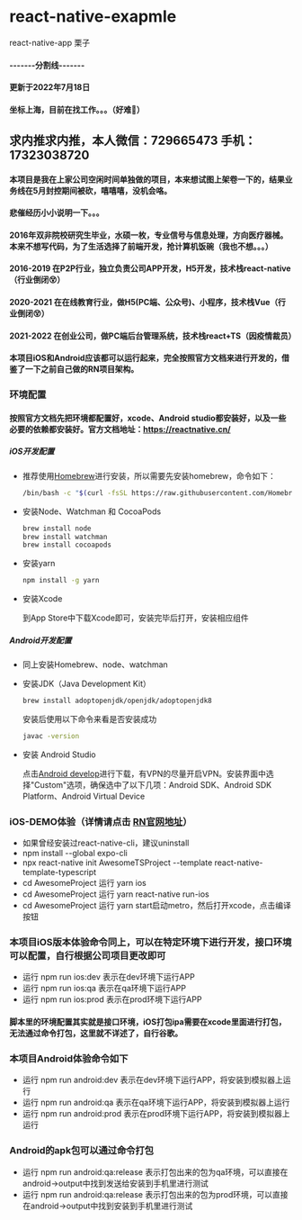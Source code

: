 # react-native-exapmle

react-native-app 栗子

#### -------分割线-------
#### 更新于2022年7月18日
#### 坐标上海，目前在找工作。。。（好难🤣）
## 求内推求内推，本人微信：729665473  手机：17323038720
#### 本项目是我在上家公司空闲时间单独做的项目，本来想试图上架卷一下的，结果业务线在5月封控期间被砍，嘻嘻嘻，没机会咯。
#### 悲催经历小小说明一下。。。
#### 2016年双非院校研究生毕业，水硕一枚，专业信号与信息处理，方向医疗器械。本来不想写代码，为了生活选择了前端开发，抢计算机饭碗（我也不想。。。）
#### 2016-2019 在P2P行业，独立负责公司APP开发，H5开发，技术栈react-native（行业倒闭😵）
#### 2020-2021 在在线教育行业，做H5(PC端、公众号)、小程序，技术栈Vue（行业倒闭😵）
#### 2021-2022 在创业公司，做PC端后台管理系统，技术栈react+TS（因疫情裁员）
#### 本项目iOS和Android应该都可以运行起来，完全按照官方文档来进行开发的，借鉴了一下之前自己做的RN项目架构。

### 环境配置
#### 按照官方文档先把环境都配置好，xcode、Android studio都安装好，以及一些必要的依赖都安装好。官方文档地址：https://reactnative.cn/
##### iOS开发配置

- 推荐使用[Homebrew](https://brew.sh/index_zh-cn)进行安装，所以需要先安装homebrew，命令如下：

  ```bash
  /bin/bash -c "$(curl -fsSL https://raw.githubusercontent.com/Homebrew/install/HEAD/install.sh)"
  ```

- 安装Node、Watchman 和 CocoaPods

  ```bash
  brew install node
  brew install watchman
  brew install cocoapods
  ```

- 安装yarn

  ```bash
  npm install -g yarn
  ```

- 安装Xcode

  到App Store中下载Xcode即可，安装完毕后打开，安装相应组件

##### Android开发配置

- 同上安装Homebrew、node、watchman

- 安装JDK（Java Development Kit）

  ```bash
  brew install adoptopenjdk/openjdk/adoptopenjdk8
  ```

  安装后使用以下命令来看是否安装成功

  ```bash
  javac -version
  ```

- 安装 Android Studio

  点击[Android develop](https://developer.android.google.cn/studio/)进行下载，有VPN的尽量开启VPN。安装界面中选择"Custom"选项，确保选中了以下几项：Android SDK、Android  SDK Platform、Android  Virtual  Device

### iOS-DEMO体验（详情请点击 [RN官网地址](https://reactnative.cn/)）

- 如果曾经安装过react-native-cli，建议uninstall
- npm install --global expo-cli
- npx react-native init AwesomeTSProject --template react-native-template-typescript
- cd AwesomeProject 运行 yarn ios
- cd AwesomeProject 运行 yarn react-native run-ios
- cd AwesomeProject 运行 yarn start启动metro，然后打开xcode，点击编译按钮

### 本项目iOS版本体验命令同上，可以在特定环境下进行开发，接口环境可以配置，自行根据公司项目更改即可
- 运行 npm run ios:dev 表示在dev环境下运行APP
- 运行 npm run ios:qa 表示在qa环境下运行APP
- 运行 npm run ios:prod 表示在prod环境下运行APP
#### 脚本里的环境配置其实就是接口环境，iOS打包ipa需要在xcode里面进行打包，无法通过命令打包，这里就不详述了，自行谷歌。

### 本项目Android体验命令如下
- 运行 npm run android:dev 表示在dev环境下运行APP，将安装到模拟器上运行
- 运行 npm run android:qa 表示在qa环境下运行APP，将安装到模拟器上运行
- 运行 npm run android:prod 表示在prod环境下运行APP，将安装到模拟器上运行
### Android的apk包可以通过命令打包
- 运行 npm run android:qa:release 表示打包出来的包为qa环境，可以直接在android->output中找到发送给安装到手机里进行测试
- 运行 npm run android:qa:release 表示打包出来的包为prod环境，可以直接在android->output中找到安装到手机里进行测试



